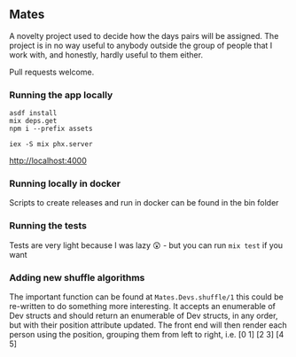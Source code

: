 ## Mates

A novelty project used to decide how the days pairs will be assigned. 
The project is in no way useful to anybody outside the group of people that I work with, and honestly, hardly useful to them either. 

Pull requests welcome. 

### Running the app locally
```
asdf install
mix deps.get
npm i --prefix assets

iex -S mix phx.server
```

[http://localhost:4000]()

### Running locally in docker
Scripts to create releases and run in docker can be found in the bin folder

### Running the tests
Tests are very light because I was lazy 😲 - but you can run `mix test` if you want

### Adding new shuffle algorithms
The important function can be found at `Mates.Devs.shuffle/1` this could be re-written to do something more interesting. 
It accepts an enumerable of Dev structs and should return an enumerable of Dev structs, in any order, but with their position attribute updated. 
The front end will then render each person using the position, grouping them from left to right, i.e. \[0 1] \[2 3] \[4 5]
